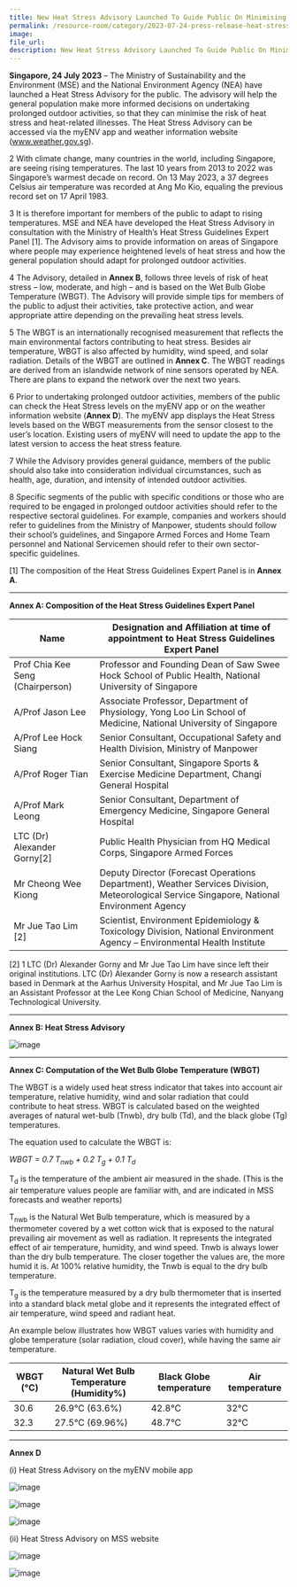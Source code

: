 ```yaml
---  
title: New Heat Stress Advisory Launched To Guide Public On Minimising Risk Of Heat-Related Illnesses
permalink: /resource-room/category/2023-07-24-press-release-heat-stress-advisory
image:  
file_url:  
description: New Heat Stress Advisory Launched To Guide Public On Minimising Risk Of Heat-Related Illnesses
---
```


**Singapore, 24 July 2023** – The Ministry of Sustainability and the Environment (MSE) and the National Environment Agency (NEA) have launched a Heat Stress Advisory for the public. The advisory will help the general population make more informed decisions on undertaking prolonged outdoor activities, so that they can minimise the risk of heat stress and heat-related illnesses. The Heat Stress Advisory can be accessed via the myENV app and weather information website (www.weather.gov.sg).

2 With climate change, many countries in the world, including Singapore, are seeing rising temperatures. The last 10 years from 2013 to 2022 was Singapore’s warmest decade on record. On 13 May 2023, a 37 degrees Celsius air temperature was recorded at Ang Mo Kio, equaling the previous record set on 17 April 1983.

3 It is therefore important for members of the public to adapt to rising temperatures. MSE and NEA have developed the Heat Stress Advisory in consultation with the Ministry of Health’s Heat Stress Guidelines Expert Panel [1]. The Advisory aims to provide information on areas of Singapore where people may experience heightened levels of heat stress and how the general population should adapt for prolonged outdoor activities.

4 The Advisory, detailed in **Annex B**, follows three levels of risk of heat stress – low, moderate, and high – and is based on the Wet Bulb Globe Temperature (WBGT). The Advisory will provide simple tips for members of the public to adjust their activities, take protective action, and wear appropriate attire depending on the prevailing heat stress levels.

5 The WBGT is an internationally recognised measurement that reflects the main environmental factors contributing to heat stress. Besides air temperature, WBGT is also affected by humidity, wind speed, and solar radiation. Details of the WBGT are outlined in **Annex C**. The WBGT readings are derived from an islandwide network of nine sensors operated by NEA. There are plans to expand the network over the next two years.

6 Prior to undertaking prolonged outdoor activities, members of the public can check the Heat Stress levels on the myENV app or on the weather information website (**Annex D**). The myENV app displays the Heat Stress levels based on the WBGT measurements from the sensor closest to the user’s location. Existing users of myENV will need to update the app to the latest version to access the heat stress feature. 

7 While the Advisory provides general guidance, members of the public should also take into consideration individual circumstances, such as health, age, duration, and intensity of intended outdoor activities.

8 Specific segments of the public with specific conditions or those who are required to be engaged in prolonged outdoor activities should refer to the respective sectoral guidelines. For example, companies and workers should refer to guidelines from the Ministry of Manpower, students should follow their school’s guidelines, and Singapore Armed Forces and Home Team personnel and National Servicemen should refer to their own sector-specific guidelines.

[1] The composition of the Heat Stress Guidelines Expert Panel is in **Annex A**.

*****

**Annex A: Composition of the Heat Stress Guidelines Expert Panel**

| Name | Designation and Affiliation at time of appointment to Heat Stress Guidelines Expert Panel |
| ---- | ---- |
| Prof Chia Kee Seng (Chairperson) | Professor and Founding Dean of Saw Swee Hock School of Public Health, National University of Singapore |
| A/Prof Jason Lee | Associate Professor, Department of Physiology, Yong Loo Lin School of Medicine, National University of Singapore |
|A/Prof Lee Hock Siang | Senior Consultant, Occupational Safety and Health Division, Ministry of Manpower |
| A/Prof Roger Tian | Senior Consultant, Singapore Sports & Exercise Medicine Department, Changi General Hospital |
| A/Prof Mark Leong | Senior Consultant, Department of Emergency Medicine, Singapore General Hospital |
| LTC (Dr) Alexander Gorny[2] | Public Health Physician from HQ Medical Corps, Singapore Armed Forces |
| Mr Cheong Wee Kiong | Deputy Director (Forecast Operations Department), Weather Services Division, Meteorological Service Singapore, National Environment Agency |
| Mr Jue Tao Lim [2] | Scientist, Environment Epidemiology & Toxicology Division, National Environment Agency – Environmental Health Institute |

[2] 1 LTC (Dr) Alexander Gorny and Mr Jue Tao Lim have since left their original institutions. LTC (Dr) Alexander Gorny is now a research assistant based in Denmark at the Aarhus University Hospital, and Mr Jue Tao Lim is an Assistant Professor at the Lee Kong Chian School of Medicine, Nanyang Technological University.

*****

**Annex B: Heat Stress Advisory**

![image](https://github.com/isomerpages/mse/assets/113347709/16208ce5-e535-4be4-a86c-32acac8edd05)

*****

**Annex C: Computation of the Wet Bulb Globe Temperature (WBGT)**

The WBGT is a widely used heat stress indicator that takes into account air temperature, relative humidity, wind and solar radiation that could contribute to heat stress. WBGT is calculated based on the weighted averages of natural wet-bulb (Tnwb), dry bulb (Td), and the black globe (Tg) temperatures.

The equation used to calculate the WBGT is:

*WBGT = 0.7 T<sub>nwb</sub> + 0.2 T<sub>g</sub> + 0.1 T<sub>d</sub>*

T<sub>d</sub> is the temperature of the ambient air measured in the shade. (This is the air temperature values people are familiar with, and are indicated in MSS forecasts and weather reports)

T<sub>nwb</sub> is the Natural Wet Bulb temperature, which is measured by a thermometer covered by a wet cotton wick that is exposed to the natural prevailing air movement as well as radiation. It represents the integrated effect of air temperature, humidity, and wind speed. Tnwb is always lower than the dry bulb temperature. The closer together the values are, the more humid it is. At 100% relative humidity, the Tnwb is equal to the dry bulb temperature.

T<sub>g</sub> is the temperature measured by a dry bulb thermometer that is inserted into a standard black metal globe and it represents the integrated effect of air temperature, wind speed and radiant heat.

An example below illustrates how WBGT values varies with humidity and globe temperature (solar radiation, cloud cover), while having the same air temperature.

| WBGT (°C) | Natural Wet Bulb Temperature (Humidity%) | Black Globe temperature | Air temperature |
| --- | --- | --- | --- |
| 30.6 | 26.9°C (63.6%) | 42.8°C| 32°C |
| 32.3 | 27.5°C (69.96%) | 48.7°C | 32°C |

*****

**Annex D**

(i) Heat Stress Advisory on the myENV mobile app

![image](https://github.com/isomerpages/mse/assets/113347709/b3b58577-f794-4a73-9c34-b35de20e05c8)

![image](https://github.com/isomerpages/mse/assets/113347709/99703b28-5fc3-49f8-b288-0d1e88c24b09)

![image](https://github.com/isomerpages/mse/assets/113347709/78ff223a-5bbf-4929-9fe3-4df93b83b143)

(ii) Heat Stress Advisory on MSS website 

![image](https://github.com/isomerpages/mse/assets/113347709/1e26e1cd-63cb-4e5c-a882-e77bc7a36f4e)

![image](https://github.com/isomerpages/mse/assets/113347709/02dee140-9035-4355-9148-beb59ea475da)


